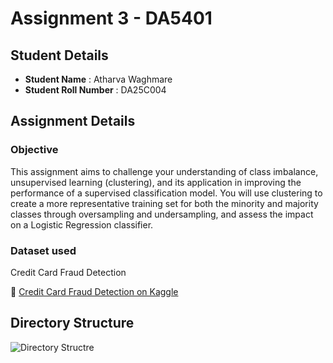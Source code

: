 # Assignment 3 - DA5401

## Student Details
- **Student Name** : Atharva Waghmare
- **Student Roll Number** : DA25C004

## Assignment Details

### Objective
This assignment aims to challenge your understanding of class imbalance, unsupervised learning (clustering), and its application in improving the performance of a supervised classification model. You will use clustering to create a more representative training set for both the minority and majority classes through oversampling and undersampling, and assess the impact on a Logistic Regression classifier.

### Dataset used
Credit Card Fraud Detection

📂 [Credit Card Fraud Detection on Kaggle](https://www.kaggle.com/datasets/mlg-ulb/creditcardfraud)


## Directory Structure
![Directory Structre](<Screenshot 2025-08-18 at 1.00.37 AM.png>)